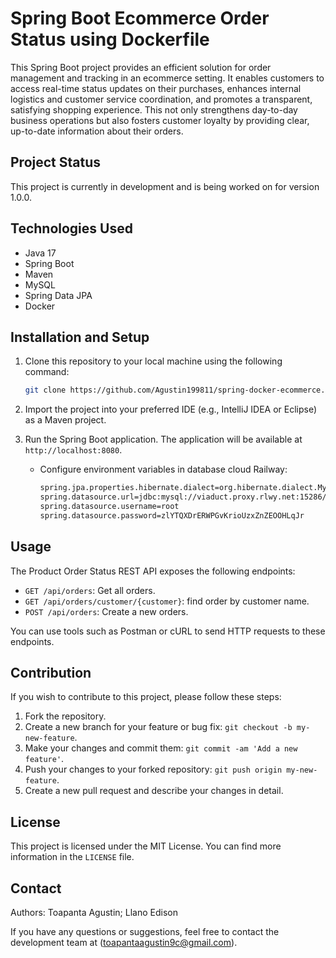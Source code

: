 # Spring Boot Ecommerce Order Status using Dockerfile

This Spring Boot project provides an efficient solution for order management and tracking in an ecommerce setting. It enables customers to access real-time status updates on their purchases, enhances internal logistics and customer service coordination, and promotes a transparent, satisfying shopping experience. This not only strengthens day-to-day business operations but also fosters customer loyalty by providing clear, up-to-date information about their orders.

## Project Status

This project is currently in development and is being worked on for version 1.0.0.

## Technologies Used

- Java 17
- Spring Boot
- Maven
- MySQL
- Spring Data JPA
- Docker

## Installation and Setup

1. Clone this repository to your local machine using the following command:
    ```bash
    git clone https://github.com/Agustin199811/spring-docker-ecommerce.git

2. Import the project into your preferred IDE (e.g., IntelliJ IDEA or Eclipse) as a Maven project.

3. Run the Spring Boot application. The application will be available at `http://localhost:8080`.
    - Configure environment variables in database cloud Railway:
        ```bash
        spring.jpa.properties.hibernate.dialect=org.hibernate.dialect.MySQLDialect
        spring.datasource.url=jdbc:mysql://viaduct.proxy.rlwy.net:15286/railway
        spring.datasource.username=root
        spring.datasource.password=zlYTQXDrERWPGvKrioUzxZnZEOOHLqJr

## Usage


The Product Order Status REST API exposes the following endpoints:

- `GET /api/orders`: Get all orders.
- `GET /api/orders/customer/{customer}`: find order by customer name.
- `POST /api/orders`: Create a new orders.

You can use tools such as Postman or cURL to send HTTP requests to these endpoints.

## Contribution

If you wish to contribute to this project, please follow these steps:

1. Fork the repository.
2. Create a new branch for your feature or bug fix: `git checkout -b my-new-feature`.
3. Make your changes and commit them: `git commit -am 'Add a new feature'`.
4. Push your changes to your forked repository: `git push origin my-new-feature`.
5. Create a new pull request and describe your changes in detail.

## License

This project is licensed under the MIT License. You can find more information in the `LICENSE` file.

## Contact
Authors: Toapanta Agustin; Llano Edison

If you have any questions or suggestions, feel free to contact the development team at (toapantaagustin9c@gmail.com).